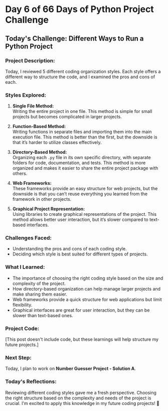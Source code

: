 # Day 6 of 66 Days of Python Project Challenge

## Today's Challenge: Different Ways to Run a Python Project

### Project Description:
Today, I reviewed 5 different coding organization styles. Each style offers a different way to structure the code, and I examined the pros and cons of each.

### Styles Explored:
1. **Single File Method:**  
   Writing the entire project in one file. This method is simple for small projects but becomes complicated in larger projects.
   
2. **Function-Based Method:**  
   Writing functions in separate files and importing them into the main execution file. This method is better than the first, but the downside is that it’s harder to utilize classes effectively.

3. **Directory-Based Method:**  
   Organizing each `.py` file in its own specific directory, with separate folders for code, documentation, and tests. This method is more organized and makes it easier to share the entire project package with others.

4. **Web Frameworks:**  
   These frameworks provide an easy structure for web projects, but the downside is that you can’t reuse everything you learned from the framework in other projects.

5. **Graphical Project Representation:**  
   Using libraries to create graphical representations of the project. This method allows better user interaction, but it’s slower compared to text-based interfaces.

### Challenges Faced:
- Understanding the pros and cons of each coding style.
- Deciding which style is best suited for different types of projects.

### What I Learned:
- The importance of choosing the right coding style based on the size and complexity of the project.
- How directory-based organization can help manage larger projects and make sharing them easier.
- Web frameworks provide a quick structure for web applications but limit flexibility.
- Graphical interfaces are great for user interaction, but they can be slower than text-based ones.

### Project Code:
[This post doesn't include code, but these learnings will help structure my future projects.]

### Next Step:
Today, I plan to work on **Number Guesser Project - Solution A**.

### Today's Reflections:
Reviewing different coding styles gave me a fresh perspective. Choosing the right structure based on the complexity and needs of the project is crucial. I'm excited to apply this knowledge in my future coding projects! 🚀
